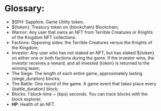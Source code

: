 # Glossary:
* $SPH: Sapphire. Game Utility token;
* ${token}: Treasury token on {blockchain} Blockchain;
* Warrior: Any user that owns an NFT from Terrible Creatures or Knights of the Kingdom NFT collections.
* Factions: Opposing sides: the Terrible Creatures versus the Knights of the Kingdom;
* Investor: Any user who has not staked an NFT, but has staked ${token} on either one or both factions during the game. If the investor wins, the investor receives a reward, and all invested {token} is returned to the winning team;
* The Siege: The length of each entire game, approximately lasting {siege_duration} blocks;
* The Battle: One round of the game. A game event that takes place every {battle_duration} block;
* Blocks: 1 block-time ~ {bps} seconds. You can track blocks with the block explorer;
* **HP**: Health of an NFT.
